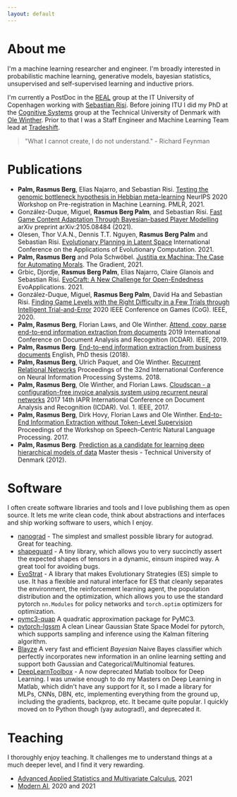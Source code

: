 ```yaml
---
layout: default
---
```


# About me

I'm a machine learning researcher and engineer. I'm broadly interested in probabilistic machine learning, generative models, bayesian statistics, unsupervised and self-supervised learning and inductive priors. 

I'm currently a PostDoc in the [REAL](https://real.itu.dk/) group at the IT University of Copenhagen working with [Sebastian Risi](http://sebastianrisi.com/). Before joining ITU I did my PhD at the [Cognitive Systems](https://www.compute.dtu.dk/english/research/research-sections/cogsys) group at the Technical University of Denmark with [Ole Winther](https://olewinther.github.io/). Prior to that I was a Staff Engineer and Machine Learning Team lead at [Tradeshift](https://tradeshift.com/).

> "What I cannot create, I do not understand." - Richard Feynman

# Publications

- **Palm, Rasmus Berg**, Elias Najarro, and Sebastian Risi. [Testing the genomic bottleneck hypothesis in Hebbian meta-learning](https://arxiv.org/abs/2011.06811) NeurIPS 2020 Workshop on Pre-registration in Machine Learning. PMLR, 2021.
- González-Duque, Miguel, **Rasmus Berg Palm**, and Sebastian Risi. [Fast Game Content Adaptation Through Bayesian-based Player Modelling](https://arxiv.org/abs/2105.08484) arXiv preprint arXiv:2105.08484 (2021).
- Olesen, Thor V.A.N., Dennis T.T. Nguyen, **Rasmus Berg Palm** and Sebastian Risi. [Evolutionary Planning in Latent Space](https://arxiv.org/abs/2011.11293) International Conference on the Applications of Evolutionary Computation. 2021.
- **Palm, Rasmus Berg** and Pola Schwöbel. [Justitia ex Machina: The Case for Automating Morals](https://thegradient.pub/justitia-ex-machina/). The Gradient, 2021.
- Grbic, Djordje, **Rasmus Berg Palm**, Elias Najarro, Claire Glanois and Sebastian Risi. [EvoCraft: A New Challenge for Open-Endedness](https://arxiv.org/abs/2012.04751) EvoApplications. 2021.
- González-Duque, Miguel, **Rasmus Berg Palm**, David Ha and Sebastian Risi. [Finding Game Levels with the Right Difficulty in a Few Trials through Intelligent Trial-and-Error](https://arxiv.org/abs/2005.07677) 2020 IEEE Conference on Games (CoG). IEEE, 2020.
- **Palm, Rasmus Berg**, Florian Laws, and Ole Winther. [Attend, copy, parse end-to-end information extraction from documents](https://arxiv.org/abs/1812.07248) 2019 International Conference on Document Analysis and Recognition (ICDAR). IEEE, 2019.
- **Palm, Rasmus Berg**. [End-to-end information extraction from business documents](https://orbit.dtu.dk/en/publications/end-to-end-information-extraction-from-business-documents) English, PhD thesis (2018).
- **Palm, Rasmus Berg**, Ulrich Paquet, and Ole Winther. [Recurrent Relational Networks](https://arxiv.org/abs/1711.08028) Proceedings of the 32nd International Conference on Neural Information Processing Systems. 2018.
- **Palm, Rasmus Berg**, Ole Winther, and Florian Laws. [Cloudscan - a configuration-free invoice analysis system using recurrent neural networks](https://arxiv.org/abs/1708.07403) 2017 14th IAPR International Conference on Document Analysis and Recognition (ICDAR). Vol. 1. IEEE, 2017.
- **Palm, Rasmus Berg**, Dirk Hovy, Florian Laws and Ole Winther. [End-to-End Information Extraction without Token-Level Supervision](https://arxiv.org/abs/1707.04913) Proceedings of the Workshop on Speech-Centric Natural Language Processing. 2017.
- **Palm, Rasmus Berg**. [Prediction as a candidate for learning deep hierarchical models of data](https://www2.imm.dtu.dk/pubdb/pubs/6284-full.html) Master thesis - Technical University of Denmark (2012).

# Software

I often create software libraries and tools and I love publishing them as open source. It lets me write clean code, think about abstractions and interfaces and ship working software to users, which I enjoy.

- [nanograd](https://github.com/rasmusbergpalm/nanograd) - The simplest and smallest possible library for autograd. Great for teaching.
- [shapeguard](https://github.com/rasmusbergpalm/shapeguard) - A tiny library, which allows you to very succinctly assert the expected shapes of tensors in a dynamic, einsum inspired way. A great tool for avoiding bugs.
- [EvoStrat](https://github.com/rasmusbergpalm/evostrat) - A library that makes Evolutionary Strategies (ES) simple to use. It has a flexible and natural interface for ES that cleanly separates the environment, the reinforcement learning agent, the population distribution and the optimization, which allows you to use the standard pytorch `nn.Modules` for policy networks and `torch.optim` optimizers for optimization.
- [pymc3-quap](https://github.com/rasmusbergpalm/pymc3-quap) A quadratic approximation package for PyMC3.
- [pytorch-lgssm](https://github.com/rasmusbergpalm/pytorch-lgssm) A clean Linear Gaussian State Space Model for pytorch, which supports sampling and inference using the Kalman filtering algorithm.
- [Blayze](https://github.com/Tradeshift/blayze) A very fast and efficient *Bayesian* Naive Bayes classifier which perfectly incorporates new information in an online learning setting and support both Gaussian and Categorical/Multinomial features.
- [DeepLearnToolbox](https://github.com/rasmusbergpalm/DeepLearnToolbox) - A now deprecated Matlab toolbox for Deep Learning. I was unwise enough to do my Masters on Deep Learning in Matlab, which didn't have any support for it, so I made a library for MLPs, CNNs, DBN, etc, implementing everything from the ground up, including the gradients, backprop, etc. It became quite popular. I quickly moved on to Python though (yay autograd!), and deprecated it.

# Teaching

I thoroughly enjoy teaching. It challenges me to understand things at a much deeper level, and I find it very rewarding.

- [Advanced Applied Statistics and Multivariate Calculus](https://learnit.itu.dk/local/coursebase/view.php?ciid=789), 2021
- [Modern AI](https://learnit.itu.dk/local/coursebase/view.php?ciid=749), 2020 and 2021

